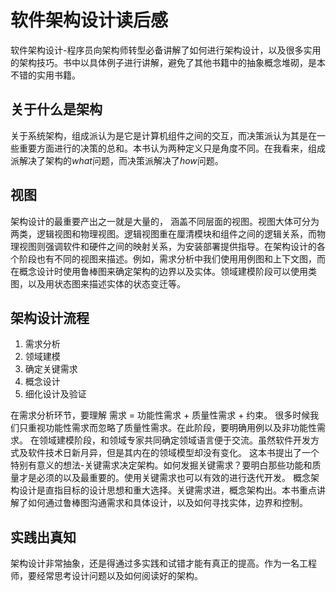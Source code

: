 # 软件架构设计读后感
软件架构设计-程序员向架构师转型必备讲解了如何进行架构设计，以及很多实用的架构技巧。书中以具体例子进行讲解，避免了其他书籍中的抽象概念堆砌，是本不错的实用书籍。

## 关于什么是架构
关于系统架构，组成派认为是它是计算机组件之间的交互，而决策派认为其是在一些重要方面进行的决策的总和。本书认为两种定义只是角度不同。在我看来，组成派解决了架构的*what*问题，而决策派解决了*how*问题。

## 视图
架构设计的最重要产出之一就是大量的， 涵盖不同层面的视图。视图大体可分为两类，逻辑视图和物理视图。逻辑视图重在厘清模块和组件之间的逻辑关系，而物理视图则强调软件和硬件之间的映射关系，为安装部署提供指导。在架构设计的各个阶段也有不同的视图来描述。例如，需求分析中我们使用用例图和上下文图，而在概念设计时使用鲁棒图来确定架构的边界以及实体。领域建模阶段可以使用类图，以及用状态图来描述实体的状态变迁等。

## 架构设计流程
1. 需求分析
2. 领域建模
3. 确定关键需求
4. 概念设计
5. 细化设计及验证

在需求分析环节，要理解 需求 = 功能性需求 + 质量性需求 + 约束。
很多时候我们只重视功能性需求而忽略了质量性需求。在此阶段，要明确用例以及非功能性需求。
在领域建模阶段，和领域专家共同确定领域语言便于交流。虽然软件开发方式及软件技术日新月异，但是其内在的领域模型却没有变化。
这本书提出了一个特别有意义的想法-关键需求决定架构。如何发掘关键需求？要明白那些功能和质量才是必须的以及最重要的。使用关键需求也可以有效的进行迭代开发。
概念架构设计是直指目标的设计思想和重大选择。关键需求进，概念架构出。本书重点讲解了如何通过鲁棒图沟通需求和具体设计，以及如何寻找实体，边界和控制。

## 实践出真知
架构设计非常抽象，还是得通过多实践和试错才能有真正的提高。作为一名工程师，要经常思考设计问题以及如何阅读好的架构。


